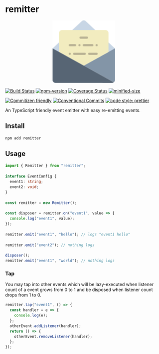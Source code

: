 # remitter

<p align="center">
  <img width="200" src="https://raw.githubusercontent.com/crimx/remitter/master/assets/remitter.svg">
</p>

[![Build Status](https://github.com/crimx/remitter/actions/workflows/build.yml/badge.svg)](https://github.com/crimx/remitter/actions/workflows/build.yml)
[![npm-version](https://img.shields.io/npm/v/remitter.svg)](https://www.npmjs.com/package/remitter)
[![Coverage Status](https://img.shields.io/coveralls/github/crimx/remitter/master)](https://coveralls.io/github/crimx/remitter?branch=master)
[![minified-size](https://img.shields.io/bundlephobia/minzip/remitter)](https://bundlephobia.com/package/remitter)

[![Commitizen friendly](https://img.shields.io/badge/commitizen-friendly-brightgreen.svg?maxAge=2592000)](http://commitizen.github.io/cz-cli/)
[![Conventional Commits](https://img.shields.io/badge/Conventional%20Commits-1.0.0-brightgreen.svg?maxAge=2592000)](https://conventionalcommits.org)
[![code style: prettier](https://img.shields.io/badge/code_style-prettier-ff69b4.svg?style=flat-square)](https://github.com/prettier/prettier)

An TypeScript friendly event emitter with easy re-emitting events.

## Install

```bash
npm add remitter
```

## Usage

```ts
import { Remitter } from "remitter";

interface EventConfig {
  event1: string;
  event2: void;
}

const remitter = new Remitter();

const disposer = remitter.on("event1", value => {
  console.log("event1", value);
});

remitter.emit("event1", "hello"); // logs "event1 hello"

remitter.emit("event2"); // nothing logs

disposer();
remitter.emit("event1", "world"); // nothing logs
```

### Tap

You may tap into other events which will be lazy-executed when listener count of a event grows from 0 to 1 and be disposed when listener count drops from 1 to 0.

```js
remitter.tap("event1", () => {
  const handler = e => {
    console.log(e);
  };
  otherEvent.addListener(handler);
  return () => {
    otherEvent.removeListener(handler);
  };
});
```
